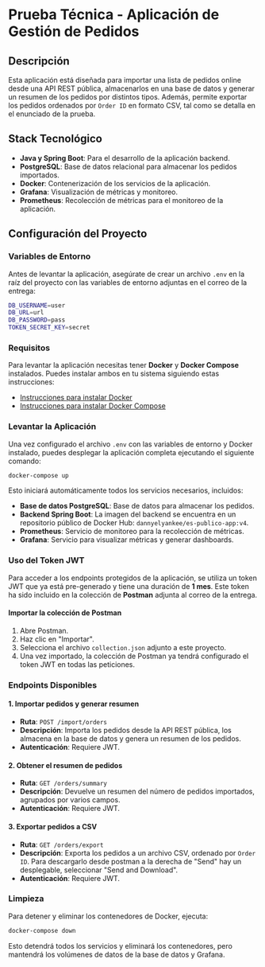 
# Prueba Técnica - Aplicación de Gestión de Pedidos

## Descripción
Esta aplicación está diseñada para importar una lista de pedidos online desde una API REST pública, almacenarlos en una base de datos y generar un resumen de los pedidos por distintos tipos. Además, permite exportar los pedidos ordenados por `Order ID` en formato CSV, tal como se detalla en el enunciado de la prueba.

## Stack Tecnológico
- **Java y Spring Boot**: Para el desarrollo de la aplicación backend.
- **PostgreSQL**: Base de datos relacional para almacenar los pedidos importados.
- **Docker**: Contenerización de los servicios de la aplicación.
- **Grafana**: Visualización de métricas y monitoreo.
- **Prometheus**: Recolección de métricas para el monitoreo de la aplicación.

## Configuración del Proyecto

### Variables de Entorno

Antes de levantar la aplicación, asegúrate de crear un archivo `.env` en la raíz del proyecto con las variables de entorno adjuntas en el correo de la entrega:

```bash
DB_USERNAME=user
DB_URL=url
DB_PASSWORD=pass
TOKEN_SECRET_KEY=secret
```

### Requisitos

Para levantar la aplicación necesitas tener **Docker** y **Docker Compose** instalados. Puedes instalar ambos en tu sistema siguiendo estas instrucciones:

- [Instrucciones para instalar Docker](https://docs.docker.com/get-docker/)
- [Instrucciones para instalar Docker Compose](https://docs.docker.com/compose/install/)

### Levantar la Aplicación

Una vez configurado el archivo `.env` con las variables de entorno y Docker instalado, puedes desplegar la aplicación completa ejecutando el siguiente comando:

```bash
docker-compose up
```

Esto iniciará automáticamente todos los servicios necesarios, incluidos:

- **Base de datos PostgreSQL**: Base de datos para almacenar los pedidos.
- **Backend Spring Boot**: La imagen del backend se encuentra en un repositorio público de Docker Hub: `dannyelyankee/es-publico-app:v4`.
- **Prometheus**: Servicio de monitoreo para la recolección de métricas.
- **Grafana**: Servicio para visualizar métricas y generar dashboards.

### Uso del Token JWT

Para acceder a los endpoints protegidos de la aplicación, se utiliza un token JWT que ya está pre-generado y tiene una duración de **1 mes**. Este token ha sido incluido en la colección de **Postman** adjunta al correo de la entrega.

#### Importar la colección de Postman

1. Abre Postman.
2. Haz clic en "Importar".
3. Selecciona el archivo `collection.json` adjunto a este proyecto.
4. Una vez importado, la colección de Postman ya tendrá configurado el token JWT en todas las peticiones.

### Endpoints Disponibles

#### 1. Importar pedidos y generar resumen

- **Ruta**: `POST /import/orders`
- **Descripción**: Importa los pedidos desde la API REST pública, los almacena en la base de datos y genera un resumen de los pedidos.
- **Autenticación**: Requiere JWT.

#### 2. Obtener el resumen de pedidos

- **Ruta**: `GET /orders/summary`
- **Descripción**: Devuelve un resumen del número de pedidos importados, agrupados por varios campos.
- **Autenticación**: Requiere JWT.

#### 3. Exportar pedidos a CSV

- **Ruta**: `GET /orders/export`
- **Descripción**: Exporta los pedidos a un archivo CSV, ordenado por `Order ID`. Para descargarlo desde postman a la derecha de "Send" hay un desplegable, seleccionar "Send and Download".
- **Autenticación**: Requiere JWT.


### Limpieza

Para detener y eliminar los contenedores de Docker, ejecuta:

```bash
docker-compose down
```

Esto detendrá todos los servicios y eliminará los contenedores, pero mantendrá los volúmenes de datos de la base de datos y Grafana.
